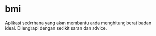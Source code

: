 # bmi
Aplikasi sederhana yang akan membantu anda menghitung berat badan ideal. Dilengkapi dengan sedikit saran dan advice. 
